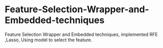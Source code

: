 # Feature-Selection-Wrapper-and-Embedded-techniques
Feature Selection Wrapper and Embedded techniques, implemented RFE ,Lasso, Using model to select the feature.

